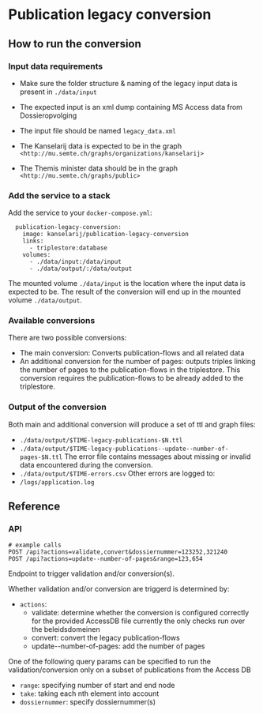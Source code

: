 # Publication legacy conversion
## How to run the conversion
### Input data requirements
- Make sure the folder structure & naming of the legacy input data is present in `./data/input`
- The expected input is an xml dump containing MS Access data from Dossieropvolging
- The input file should be named `legacy_data.xml`

- The Kanselarij data is expected to be in the graph `<http://mu.semte.ch/graphs/organizations/kanselarij>`
- The Themis minister data should be in the graph `<http://mu.semte.ch/graphs/public>`

### Add the service to a stack
Add the service to your `docker-compose.yml`:

```
  publication-legacy-conversion:
    image: kanselarij/publication-legacy-conversion
    links:
      - triplestore:database
    volumes:
      - ./data/input:/data/input
      - ./data/output/:/data/output
```

The mounted volume `./data/input` is the location where the input data is expected to be.
The result of the conversion will end up in the mounted volume `./data/output`.

### Available conversions
There are two possible conversions:
- The main conversion:
  Converts publication-flows and all related data
- An additional conversion for the number of pages:
  outputs triples linking the number of pages to the publication-flows in the triplestore.
  This conversion requires the publication-flows to be already added to the triplestore.

### Output of the conversion
Both main and additional conversion will produce a set of ttl and graph files:
- `./data/output/$TIME-legacy-publications-$N.ttl`
- `./data/output/$TIME-legacy-publications--update--number-of-pages-$N.ttl`
The error file contains messages about missing or invalid data encountered during the conversion.
- `./data/output/$TIME-errors.csv`
Other errors are logged to:
- `/logs/application.log`

## Reference
### API
```
# example calls
POST /api?actions=validate,convert&dossiernummer=123252,321240
POST /api?actions=update--number-of-pages&range=123,654
```
Endpoint to trigger validation and/or conversion(s).

Whether validation and/or conversion are triggerd is determined by:
- `actions`:
  - validate: determine whether the conversion is configured correctly for the provided AccessDB file
    currently the only checks run over the beleidsdomeinen
  - convert: convert the legacy publication-flows
  - update--number-of-pages: add the number of pages

One of the following query params can be specified to run the validation/conversion only on a subset of publications from the Access DB
- `range`: specifying number of start and end node
- `take`: taking each nth element into account
- `dossiernummer`: specify dossiernummer(s)